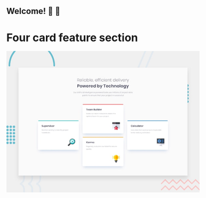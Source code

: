 ## Welcome! 👋 🚀
# Four card feature section

![Design preview for the Four card feature section coding challenge](./design/desktop-preview.jpg)

